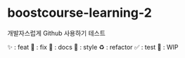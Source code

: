 # boostcourse-learning-2
개발자스럽게 Github 사용하기 테스트

✨ : feat 
🐛 : fix 
📝 : docs 
🎨 : style 
♻️ : refactor 
✅ : test 
🚧 : WIP
